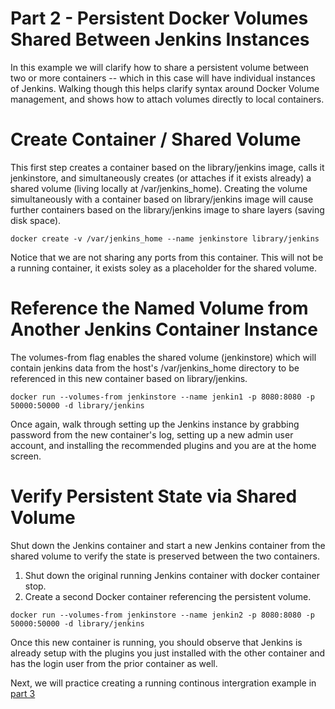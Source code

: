 # Part 2 - Persistent Docker Volumes Shared Between Jenkins Instances

In this example we will clarify how to share a persistent volume between two or more containers -- which in this case will have individual instances of Jenkins. Walking though this helps clarify syntax around Docker Volume management, and shows how to attach volumes directly to local containers.


# Create Container / Shared Volume

This first step creates a container based on the library/jenkins image, calls it jenkinstore, and simultaneously creates (or attaches if it exists already) a shared volume (living locally at /var/jenkins_home). Creating the volume simultaneously with a container based on library/jenkins image will cause further containers based on the library/jenkins image to share layers (saving disk space).

```
docker create -v /var/jenkins_home --name jenkinstore library/jenkins
```
Notice that we are not sharing any ports from this container. This will not be a running container, it exists soley as a placeholder for the shared volume.


# Reference the Named Volume from Another Jenkins Container Instance

The volumes-from flag enables the shared volume (jenkinstore) which will contain jenkins data from the host's /var/jenkins_home directory to be referenced in this new container based on library/jenkins.

```
docker run --volumes-from jenkinstore --name jenkin1 -p 8080:8080 -p 50000:50000 -d library/jenkins
```

Once again, walk through setting up the Jenkins instance by grabbing password from the new container's log, setting up a new admin user account, and installing the recommended plugins and you are at the home screen.


# Verify Persistent State via Shared Volume

Shut down the Jenkins container and start a new Jenkins container from the shared volume to verify the state is preserved between the two containers.

1. Shut down the original running Jenkins container with docker container stop.
2. Create a second Docker container referencing the persistent volume.

```
docker run --volumes-from jenkinstore --name jenkin2 -p 8080:8080 -p 50000:50000 -d library/jenkins
```

Once this new container is running, you should observe that Jenkins is already setup with the plugins you just installed with the other container and has the login user from the prior container as well. 

Next, we will practice creating a running continous intergration example in [part 3](https://github.com/papaludwig/docker-tutorials/tree/master/ciexample)

